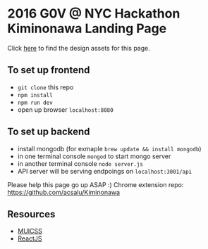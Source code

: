 # 2016 G0V @ NYC Hackathon Kiminonawa Landing Page

Click [here](https://www.dropbox.com/sh/ajahog74i6iyfye/AABMjWupsaWifbHgpkmIvDXRa?dl=0&preview=g0v_nameistw_1_01.jpg) to find the design assets for this page.

## To set up frontend
- `git clone` this repo
- `npm install`
- `npm run dev`
- open up browser `localhost:8080`

## To set up backend
- install mongodb (for exmaple `brew update && install mongodb`)
- in one terminal console `mongod` to start mongo server
- in another terminal console `node server.js`
- API server will be serving endpoings on `localhost:3001/api`

Please help this page go up ASAP :)
Chrome extension repo: https://github.com/acsalu/Kiminonawa

## Resources
- [MUICSS](https://www.muicss.com/)
- [ReactJS](https://facebook.github.io/react/)
